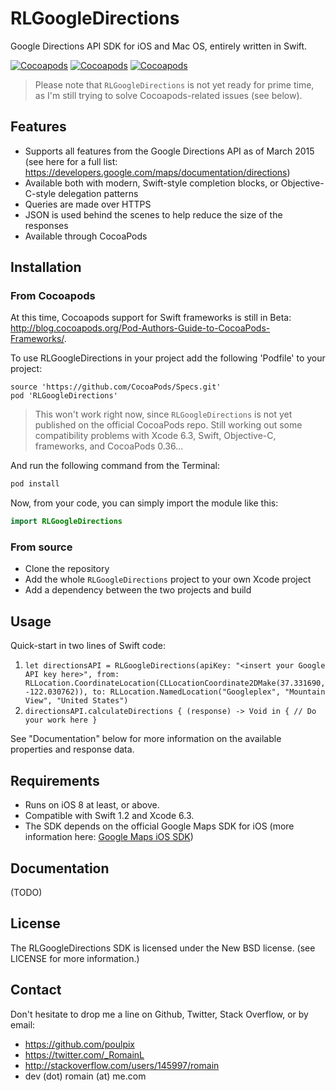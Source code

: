 # RLGoogleDirections
Google Directions API SDK for iOS and Mac OS, entirely written in Swift.

[![Cocoapods](https://img.shields.io/cocoapods/v/RLGoogleDirections.svg)](https://img.shields.io/cocoapods/v/RLGoogleDirections.svg)
[![Cocoapods](https://img.shields.io/cocoapods/p/RLGoogleDirections.svg)](https://img.shields.io/cocoapods/p/RLGoogleDirections.svg)
[![Cocoapods](https://img.shields.io/cocoapods/l/RLGoogleDirections.svg)](https://img.shields.io/cocoapods/l/RLGoogleDirections.svg)

> Please note that `RLGoogleDirections` is not yet ready for prime time, as I'm still trying to solve Cocoapods-related issues (see below).

## Features
- Supports all features from the Google Directions API as of March 2015 (see here for a full list: https://developers.google.com/maps/documentation/directions)
- Available both with modern, Swift-style completion blocks, or Objective-C-style delegation patterns
- Queries are made over HTTPS
- JSON is used behind the scenes to help reduce the size of the responses
- Available through CocoaPods

## Installation
### From Cocoapods
At this time, Cocoapods support for Swift frameworks is still in Beta: http://blog.cocoapods.org/Pod-Authors-Guide-to-CocoaPods-Frameworks/.

To use RLGoogleDirections in your project add the following 'Podfile' to your project:

```
source 'https://github.com/CocoaPods/Specs.git'
pod 'RLGoogleDirections'
```
> This won't work right now, since `RLGoogleDirections` is not yet published on the official CocoaPods repo. Still working out some compatibility problems with Xcode 6.3, Swift, Objective-C, frameworks, and CocoaPods 0.36...

And run the following command from the Terminal:

```bash
pod install
```

Now, from your code, you can simply import the module like this:

```swift
import RLGoogleDirections
```

### From source
 - Clone the repository
 - Add the whole `RLGoogleDirections` project to your own Xcode project
 - Add a dependency between the two projects and build

## Usage
Quick-start in two lines of Swift code:
 1. `let directionsAPI = RLGoogleDirections(apiKey: "<insert your Google API key here>", from: RLLocation.CoordinateLocation(CLLocationCoordinate2DMake(37.331690, -122.030762)), to: RLLocation.NamedLocation("Googleplex", "Mountain View", "United States")`
 2. `directionsAPI.calculateDirections { (response) -> Void in { // Do your work here }`

See "Documentation" below for more information on the available properties and response data.

## Requirements
 - Runs on iOS 8 at least, or above.
 - Compatible with Swift 1.2 and Xcode 6.3.
 - The SDK depends on the official Google Maps SDK for iOS (more information here: [Google Maps iOS SDK](https://developers.google.com/maps/documentation/ios/))

## Documentation
(TODO)

## License
The RLGoogleDirections SDK is licensed under the New BSD license. (see LICENSE for more information.)

## Contact
Don't hesitate to drop me a line on Github, Twitter, Stack Overflow, or by email:
 - https://github.com/poulpix
 - https://twitter.com/_RomainL
 - http://stackoverflow.com/users/145997/romain
 - dev (dot) romain (at) me.com
